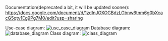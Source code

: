 Documentation(deprecated a bit, it will be updated sooner):
https://docs.google.com/document/d/1zdInJOXOGBdzLGbnw6tnm6g0bXcacG5qtv1Eg9Pg7M0/edit?usp=sharing

Use-case diagram:
![use_case_diagram](https://github.com/revel111/Quizzzin/assets/94068009/47488f57-2cb6-46d7-b1e4-aaa35094b17f)
Database diagram:
![database_diagram](https://github.com/revel111/Quizzzin/assets/94068009/0d45f9c3-02d7-4cd9-960e-273428ce7b3e)
Class diagram:
![class_diagram](https://github.com/revel111/Quizzzin/assets/94068009/edaf5647-f412-4aa3-8226-bd24ccf3be0c)
